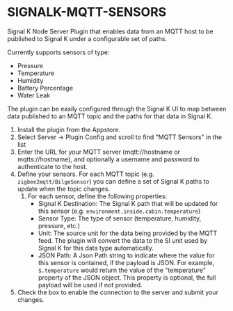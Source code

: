# SIGNALK-MQTT-SENSORS

Signal K Node Server Plugin that enables data from an MQTT host to be published to Signal K 
under a configurable set of paths.

Currently supports sensors of type:

- Pressure
- Temperature
- Humidity
- Battery Percentage
- Water Leak

The plugin can be easily configured through the Signal K UI to map between data published to
an MQTT topic and the paths for that data in Signal K.

1. Install the plugin from the Appstore.
2. Select Server -> Plugin Config and scroll to find "MQTT Sensors" in the list
3. Enter the URL for your MQTT server (mqtt://hostname or mqtts://hostname), and optionally a username and password to authenticate to the host.
4. Define your sensors. For each MQTT topic (e.g. `zigbee2mqtt/BilgeSensor`) you can define a set of Signal K paths to update when the topic changes.
    1. For each sensor, define the following properties:
        - Signal K Destination: The Signal K path that will be updated for this sensor (e.g. `environment.inside.cabin.temperature`)
        - Sensor Type: The type of sensor (temperature, humidity, pressure, etc.)
        - Unit: The source unit for the data being provided by the MQTT feed. The plugin will convert the data to the SI unit used by Signal K for this data type automatically.
        - JSON Path: A Json Path string to indicate where the value for this sensor is contained, if the payload is JSON. For example, `$.temperature` would return the value of the "temperature" property of the JSON object. This property is optional, the full payload will be used if not provided.
5. Check the box to enable the connection to the server and submit your changes.

